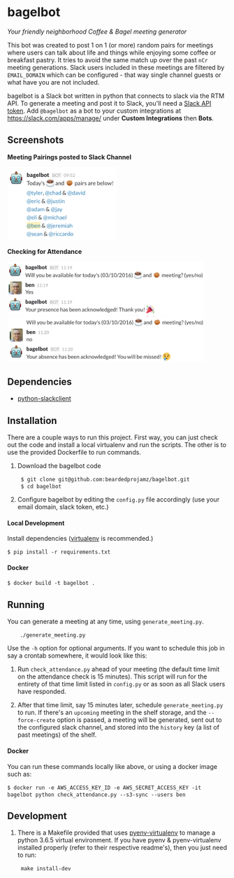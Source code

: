 bagelbot
========

*Your friendly neighborhood Coffee & Bagel meeting generator*

This bot was created to post 1 on 1 (or more) random pairs for meetings where users can talk about life and things while enjoying some coffee or breakfast pastry. It tries to avoid the same match up over the past `nCr` meeting generations. Slack users included in these meetings are filtered by `EMAIL_DOMAIN` which can be configured - that way single channel guests or what have you are not included.

bagelbot is a Slack bot written in python that connects to slack via the RTM API. To generate a meeting and post it to Slack, you'll need a [Slack API token](https://api.slack.com/tokens). Add `@bagelbot` as a bot to your custom integrations at https://slack.com/apps/manage/ under **Custom Integrations** then **Bots**.

Screenshots
-----------

**Meeting Pairings posted to Slack Channel**

<img src="screenshots/meeting.png" alt="bagel time" width="250px" />

**Checking for Attendance**

<img src="screenshots/yes.png" alt="yes i'm coming" width="450px" />

<img src="screenshots/no.png" alt="no way" width="450px" />

Dependencies
------------

* [python-slackclient](https://github.com/slackhq/python-slackclient)

Installation
------------

There are a couple ways to run this project. First way, you can just check out the code and install a local virtualenv and run the scripts. The other is to use the provided Dockerfile to run commands.

1. Download the bagelbot code

        $ git clone git@github.com:beardedprojamz/bagelbot.git
        $ cd bagelbot

2. Configure bagelbot by editing the `config.py` file accordingly (use your email domain, slack token, etc.)

#### Local Development

Install dependencies ([virtualenv](http://virtualenv.readthedocs.org/en/latest/) is recommended.)

``` shell
$ pip install -r requirements.txt
```

#### Docker

``` shell
$ docker build -t bagelbot .
```

Running
-------

You can generate a meeting at any time, using `generate_meeting.py`.

        ./generate_meeting.py

Use the `-h` option for optional arguments. If you want to schedule this job in say a crontab somewhere, it would look like this:

1. Run `check_attendance.py` ahead of your meeting (the default time limit on the attendance check is 15 minutes). This script will run for the entirety of that time limit listed in `config.py` or as soon as all Slack users have responded.

2. After that time limit, say 15 minutes later, schedule `generate_meeting.py` to run. If there's an `upcoming` meeting in the shelf storage, and the `--force-create` option is passed, a meeting will be generated, sent out to the configured slack channel, and stored into the `history` key (a list of past meetings) of the shelf.


#### Docker

You can run these commands locally like above, or using a docker image such as:

``` shell
$ docker run -e AWS_ACCESS_KEY_ID -e AWS_SECRET_ACCESS_KEY -it bagelbot python check_attendance.py --s3-sync --users ben
```

Development
------------

1. There is a Makefile provided that uses [pyenv-virtualenv](https://github.com/pyenv/pyenv-virtualenv) to manage a python 3.6.5 virtual environment. If you have pyenv & pyenv-virtualenv installed properly (refer to their respective readme's), then you just need to run:

        make install-dev
